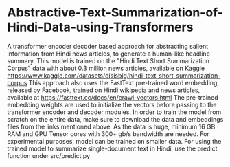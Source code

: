 # Abstractive-Text-Summarization-of-Hindi-Data-using-Transformers
A transformer encoder decoder based approach for abstracting salient information from Hindi news articles, to generate a human-like headline summary.
This model is trained on the "Hindi Text Short Summarization Corpus" data with about 0.3 million news articles, available on Kaggle https://www.kaggle.com/datasets/disisbig/hindi-text-short-summarization-corpus
This approach also uses the FastText pre-trained word embedding, released by Facebook, trained on Hindi wikipedia and news articles, available at https://fasttext.cc/docs/en/crawl-vectors.html 
The pre-trained embedding weights are used to initialize the vectors before passing to the transformer encoder and decoder modules.
In order to train the model from scratch on the entire data, make sure to download the data and embeddings files from the links mentioned above. As the data is huge,  minimum 16 GB RAM and GPU Tensor cores with 300+ gb/s bandwidth are needed. For experimental purposes, model can be trained on smaller data.
For using the trained model to summarize single-document text in Hindi, use the predict function under src/predict.py 
